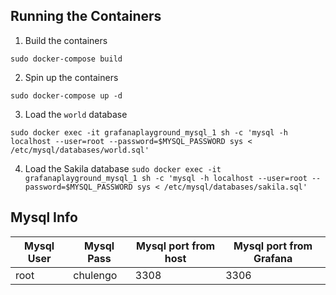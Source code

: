 ## Running the Containers

1) Build the containers

`sudo docker-compose build`

2) Spin up the containers 

`sudo docker-compose up -d`

3) Load the `world` database

`sudo docker exec -it grafanaplayground_mysql_1 sh -c 'mysql -h localhost --user=root --password=$MYSQL_PASSWORD sys < /etc/mysql/databases/world.sql'`

4) Load the Sakila database
`sudo docker exec -it grafanaplayground_mysql_1 sh -c 'mysql -h localhost --user=root --password=$MYSQL_PASSWORD sys < /etc/mysql/databases/sakila.sql'`

## Mysql Info

| Mysql User  | Mysql Pass  | Mysql port from host| Mysql port from Grafana|
|---|---|---|---|
| root| chulengo | 3308 | 3306|
